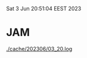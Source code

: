 Sat  3 Jun 20:51:04 EEST 2023
# JAM
<a href='./cache/202306/03_20.log'>./cache/202306/03_20.log</a>

